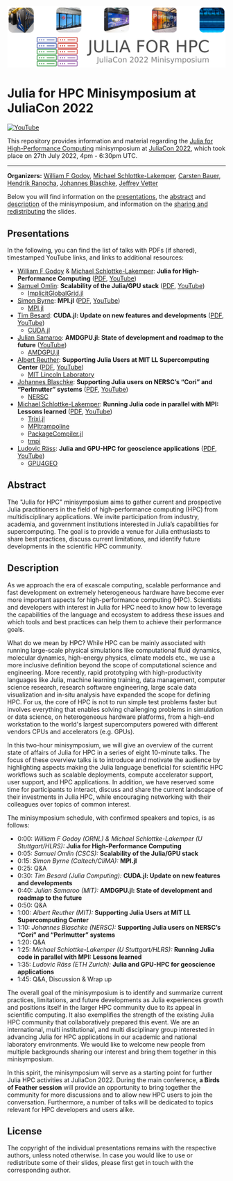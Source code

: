 <p align="center">
  <img src="assets/Julia_for_HPC-minisymposium-juliacon22.png" alt="Julia for HPC JuliaCon22" width="600" />
</p>

# Julia for HPC Minisymposium at JuliaCon 2022

[![YouTube](https://img.shields.io/youtube/views/fog1x9rs71Q?style=social)](https://www.youtube.com/watch?v=fog1x9rs71Q)

This repository provides information and material regarding the [Julia for High-Performance Computing](https://live.juliacon.org/talk/LUWYRJ) minisymposium at [JuliaCon 2022](https://juliacon.org/2022/), which took place on 27th July 2022, 4pm - 6:30pm UTC.

---

**Organizers:** [William F Godoy](https://github.com/williamfgc), [Michael Schlottke-Lakemper](https://github.com/sloede), [Carsten Bauer](https://github.com/carstenbauer), [Hendrik Ranocha](https://github.com/ranocha), [Johannes Blaschke](https://github.com/jblaschke), [Jeffrey Vetter](https://www.ornl.gov/staff-profile/jeffrey-s-vetter)

Below you will find information on the [presentations](#presentations), the [abstract](#abstract) and [description](#description) of the minisymposium, and information on the [sharing and redistributing](#license) the slides.

## Presentations
In the following, you can find the list of talks with PDFs (if shared), timestamped YouTube links, and links to additional resources:
* [William F Godoy](https://github.com/williamfgc) & [Michael Schlottke-Lakemper](https://github.com/sloede): **Julia for High-Performance Computing** ([PDF](presentations/William_F_Godoy-Julia_for_High-Performance_Computing.pdf), [YouTube](https://youtu.be/fog1x9rs71Q?t=80))
* [Samuel Omlin](https://github.com/omlins): **Scalability of the Julia/GPU stack** ([PDF](presentations/Samuel_Omlin-Scalability_of_the_Julia_GPU_stack.pdf), [YouTube](https://youtu.be/fog1x9rs71Q?t=407))
  * [ImplicitGlobalGrid.jl](https://github.com/eth-cscs/ImplicitGlobalGrid.jl)
* [Simon Byrne](https://github.com/simonbyrne): **MPI.jl** ([PDF](presentations/Simon_Byrne-MPI.jl.pdf), [YouTube](https://youtu.be/fog1x9rs71Q?t=959))
  * [MPI.jl](https://github.com/JuliaParallel/MPI.jl)
* [Tim Besard](https://github.com/maleadt): **CUDA.jl: Update on new features and developments** ([PDF](presentations/Tim_Besard-CUDA.jl-Update_on_new_features_and_developments.pdf), [YouTube](https://youtu.be/fog1x9rs71Q?t=1967))
  * [CUDA.jl](https://github.com/JuliaGPU/CUDA.jl)
* [Julian Samaroo](https://github.com/jpsamaroo): **AMDGPU.jl: State of development and roadmap to the future** ([YouTube](https://youtu.be/fog1x9rs71Q?t=2568))
  * [AMDGPU.jl](https://github.com/JuliaGPU/AMDGPU.jl)
* [Albert Reuther](https://github.com/areuther): **Supporting Julia Users at MIT LL Supercomputing Center** ([PDF](presentations/Albert_Reuther-Supporting_Julia_Users_at_MIT_LL_Supercomputing_Center.pdf), [YouTube](https://youtu.be/fog1x9rs71Q?t=3600))
  * [MIT Lincoln Laboratory](https://www.ll.mit.edu/)
* [Johannes Blaschke](https://github.com/jblaschke): **Supporting Julia users on NERSC’s “Cori” and “Perlmutter” systems** ([PDF](presentations/Johannes_Blaschke-Supporting_Julia_users_on_NERSCs_Cori_and_Perlmutter_systems.pdf), [YouTube](https://youtu.be/fog1x9rs71Q?t=4178))
  * [NERSC](https://www.nersc.gov/)
* [Michael Schlottke-Lakemper](https://github.com/sloede): **Running Julia code in parallel with MPI: Lessons learned** ([PDF](presentations/Michael_Schlottke-Lakemper-Running_Julia_code_in_parallel_with_MPI_Lessons_learned.pdf), [YouTube](https://youtu.be/fog1x9rs71Q?t=5172))
  * [Trixi.jl](https://github.com/trixi-framework/Trixi.jl)
  * [MPItrampoline](https://github.com/eschnett/MPItrampoline)
  * [PackageCompiler.jl](https://github.com/JuliaLang/PackageCompiler.jl)
  * [tmpi](https://github.com/Azrael3000/tmpi)
* [Ludovic Räss](https://github.com/luraess): **Julia and GPU-HPC for geoscience applications** ([PDF](presentations/Ludovic_Raess-Julia_and_GPU-HPC_for_geoscience_applications.pdf), [YouTube](https://youtu.be/fog1x9rs71Q?t=5926))
  * [GPU4GEO](https://ptsolvers.github.io/GPU4GEO/)

## Abstract
The "Julia for HPC" minisymposium aims to gather current and prospective Julia practitioners in the field of high-performance computing (HPC) from multidisciplinary applications. We invite participation from industry, academia, and government institutions interested in Julia’s capabilities for supercomputing. The goal is to provide a venue for Julia enthusiasts to share best practices, discuss current limitations, and identify future developments in the scientific HPC community.

## Description
As we approach the era of exascale computing, scalable performance and fast development on extremely heterogeneous hardware have become ever more important aspects for high-performance computing (HPC). Scientists and developers with interest in Julia for HPC need to know how to leverage the capabilities of the  language and ecosystem to address these issues and which tools and best practices can help them to achieve their performance goals.

What do we mean by HPC? While HPC can be mainly associated with running large-scale physical simulations like computational fluid dynamics, molecular dynamics, high-energy physics, climate models etc., we use a more inclusive definition beyond the scope of computational science and engineering. More recently, rapid prototyping with high-productivity languages like Julia, machine learning training, data management, computer science research, research software engineering, large scale data visualization and in-situ analysis have expanded the scope for defining HPC. For us, the core of HPC is not to run simple test problems faster but involves everything that enables solving challenging problems in simulation or data science, on heterogeneous hardware platforms, from a high-end workstation to the world's largest supercomputers powered with different vendors CPUs and accelerators (e.g. GPUs).

In this two-hour minisymposium, we will give an overview of the current state of affairs of Julia for HPC in a series of eight 10-minute talks. The focus of these overview talks is to introduce and motivate the audience by highlighting aspects making the Julia language beneficial for scientific HPC workflows such as scalable deployments, compute accelerator support, user support, and HPC applications. In addition, we have reserved some time for participants to interact, discuss and share the current landscape of their investments in Julia HPC, while encouraging networking with their colleagues over topics of common interest.

The minisymposium schedule, with confirmed speakers and topics, is as follows:

* 0:00: *William F Godoy (ORNL) & Michael Schlottke-Lakemper (U Stuttgart/HLRS):* **Julia for High-Performance Computing**
* 0:05: *Samuel Omlin (CSCS):* **Scalability of the Julia/GPU stack**
* 0:15: *Simon Byrne (Caltech/CliMA):* **MPI.jl**
* 0:25: Q&A
* 0:30: *Tim Besard (Julia Computing):* **CUDA.jl: Update on new features and developments**
* 0:40: *Julian Samaroo (MIT):* **AMDGPU.jl: State of development and roadmap to the future**
* 0:50: Q&A
* 1:00: *Albert Reuther (MIT):* **Supporting Julia Users at MIT LL Supercomputing Center**
* 1:10: *Johannes Blaschke (NERSC):* **Supporting Julia users on NERSC’s “Cori” and “Perlmutter” systems**
* 1:20: Q&A
* 1:25: *Michael Schlottke-Lakemper (U Stuttgart/HLRS):* **Running Julia code in parallel with MPI: Lessons learned**
* 1:35: *Ludovic Räss (ETH Zurich):* **Julia and GPU-HPC for geoscience applications**
* 1:45: Q&A, Discussion & Wrap up

The overall goal of the minisymposium is to identify and summarize current practices, limitations, and future developments as Julia experiences growth and positions itself in the larger HPC community due to its appeal in scientific computing. It also exemplifies the strength of the existing Julia HPC community that collaboratively prepared this event. We are an international, multi institutional, and multi disciplinary group interested in advancing Julia for HPC applications in our academic and national laboratory environments. We would like to welcome new people from multiple backgrounds sharing our interest and bring them together in this minisymposium.

In this spirit, the minisymposium will serve as a starting point for further Julia HPC activities at JuliaCon 2022. During the main conference, **a Birds of Feather session** will provide an opportunity to bring together the community for more discussions and to allow new HPC users to join the conversation. Furthermore, a number of talks will be dedicated to topics relevant for HPC developers and users alike.

## License
The copyright of the individual presentations remains with the respective authors, unless noted otherwise. In case you would like to use or redistribute some of their slides, please first get in touch with the corresponding author.
